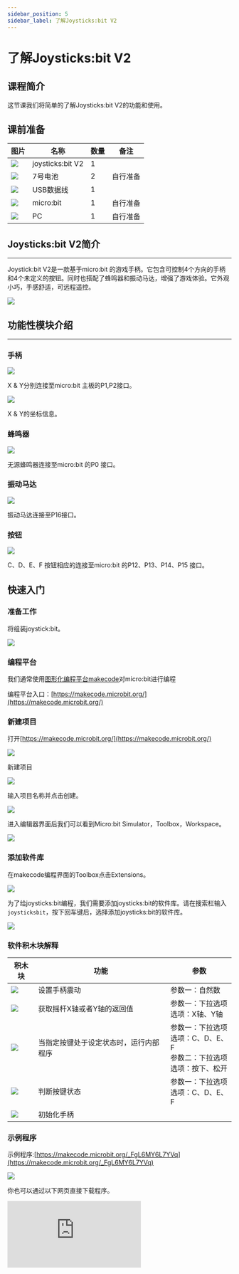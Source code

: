 ```yaml
---
sidebar_position: 5
sidebar_label: 了解Joysticks:bit V2
---
```


# 了解Joysticks:bit V2

## 课程简介

这节课我们将简单的了解Joysticks:bit V2的功能和使用。

## 课前准备
| **图片** | **名称** | **数量** | **备注** |
| --- | --- | --- | --- |
| ![](https://wiki-media-ef.oss-cn-hongkong.aliyuncs.com/docs/microbit/interesting-case/cutebot-fun-football-game-kit/cases-libraries/images/joysticksbit.png) | joysticks:bit V2 | 1 |  |
| ![](https://wiki-media-ef.oss-cn-hongkong.aliyuncs.com/docs/microbit/interesting-case/cutebot-fun-football-game-kit/cases-libraries/images/battery.png) | 7号电池 | 2 | 自行准备 |
| ![](https://wiki-media-ef.oss-cn-hongkong.aliyuncs.com/docs/microbit/interesting-case/cutebot-fun-football-game-kit/cases-libraries/images/USB-data-cable.png) | USB数据线 | 1 |   |
| ![](https://wiki-media-ef.oss-cn-hongkong.aliyuncs.com/docs/microbit/interesting-case/cutebot-fun-football-game-kit/cases-libraries/images/microbit.png) | micro:bit | 1 | 自行准备 |
| ![](https://wiki-media-ef.oss-cn-hongkong.aliyuncs.com/docs/microbit/interesting-case/cutebot-fun-football-game-kit/cases-libraries/images/pc.png) | PC | 1 | 自行准备 |

## Joysticks:bit V2简介
---

Joystick:bit V2是一款基于micro:bit 的游戏手柄。它包含可控制4个方向的手柄和4个未定义的按钮。同时也搭配了蜂鸣器和振动马达，增强了游戏体验。它外观小巧，手感舒适，可远程遥控。

![](https://wiki-media-ef.oss-cn-hongkong.aliyuncs.com/docs/microbit/microbit-smart-car/microbit-smart-cutebot/images/cutebot_01_01.jpg)


## 功能性模块介绍
---

### 手柄

![](https://wiki-media-ef.oss-cn-hongkong.aliyuncs.com/docs/microbit/expansion-board/images/joystick_v2_05.png)

 X & Y分别连接至micro:bit 主板的P1,P2接口。

 ![](https://wiki-media-ef.oss-cn-hongkong.aliyuncs.com/docs/microbit/expansion-board/images/joystick_v2_16.png)

 X & Y的坐标信息。

### 蜂鸣器

![](https://wiki-media-ef.oss-cn-hongkong.aliyuncs.com/docs/microbit/expansion-board/images/joystick_v2_06.png)

无源蜂鸣器连接至micro:bit 的P0 接口。

### 振动马达

![](https://wiki-media-ef.oss-cn-hongkong.aliyuncs.com/docs/microbit/expansion-board/images/joystick_v2_07.png)

振动马达连接至P16接口。

### 按钮

![](https://wiki-media-ef.oss-cn-hongkong.aliyuncs.com/docs/microbit/expansion-board/images/joystick_v2_08.png)

 C、D、E、F 按钮相应的连接至micro:bit 的P12、P13、P14、P15 接口。


## 快速入门
### 准备工作

将组装joystick:bit。

![](https://wiki-media-ef.oss-cn-hongkong.aliyuncs.com/docs/microbit/interesting-case/cutebot-fun-football-game-kit/cases-libraries/images/install-handle-01.png)

### 编程平台

我们通常使用[图形化编程平台makecode](https://makecode.microbit.org/)对micro:bit进行编程

编程平台入口：[https://makecode.microbit.org/](https://makecode.microbit.org/)

### 新建项目

打开[https://makecode.microbit.org/](https://makecode.microbit.org/)

![](https://wiki-media-ef.oss-cn-hongkong.aliyuncs.com/docs/microbit/interesting-case/cutebot-fun-football-game-kit/cases-libraries/images/makecode.png)

新建项目

![](https://wiki-media-ef.oss-cn-hongkong.aliyuncs.com/docs/microbit/interesting-case/cutebot-fun-football-game-kit/cases-libraries/images/makecode-new-project-01.png)

输入项目名称并点击创建。

![](https://wiki-media-ef.oss-cn-hongkong.aliyuncs.com/docs/microbit/interesting-case/cutebot-fun-football-game-kit/cases-libraries/images/makecode-new-project-02.png)

进入编辑器界面后我们可以看到Micro:bit Simulator，Toolbox，Workspace。

![](https://wiki-media-ef.oss-cn-hongkong.aliyuncs.com/docs/microbit/interesting-case/cutebot-fun-football-game-kit/cases-libraries/images/makecode-new-project-03.png)



### 添加软件库

在makecode编程界面的Toolbox点击Extensions。

![](https://wiki-media-ef.oss-cn-hongkong.aliyuncs.com/docs/microbit/interesting-case/cutebot-fun-football-game-kit/cases-libraries/images/add-extensions-1.png)

为了给joysticks:bit编程，我们需要添加joysticks:bit的软件库。请在搜索栏输入`joysticksbit`，按下回车键后，选择添加joysticks:bit的软件库。

![](https://wiki-media-ef.oss-cn-hongkong.aliyuncs.com/docs/microbit/interesting-case/cutebot-fun-football-game-kit/cases-libraries/images/add-extensions-3.png)



### 软件积木块解释

| 积木块 | 功能 | 参数 |
| ------ | ----- | -------- |
| ![](https://wiki-media-ef.oss-cn-hongkong.aliyuncs.com/docs/microbit/interesting-case/cutebot-fun-football-game-kit/cases-libraries/images/joysticks-block-notes-01.png) | 设置手柄震动 | 参数一：自然数 |
| ![](https://wiki-media-ef.oss-cn-hongkong.aliyuncs.com/docs/microbit/interesting-case/cutebot-fun-football-game-kit/cases-libraries/images/joysticks-block-notes-02.png)  | 获取摇杆X轴或者Y轴的返回值 | 参数一：下拉选项 <br /> 选项：X轴、Y轴 |
| ![](https://wiki-media-ef.oss-cn-hongkong.aliyuncs.com/docs/microbit/interesting-case/cutebot-fun-football-game-kit/cases-libraries/images/joysticks-block-notes-03.png)  | 当指定按键处于设定状态时，运行内部程序 | 参数一：下拉选项 <br /> 选项：C、D、E、F <br /> 参数二：下拉选项 <br /> 选项：按下、松开 |
| ![](https://wiki-media-ef.oss-cn-hongkong.aliyuncs.com/docs/microbit/interesting-case/cutebot-fun-football-game-kit/cases-libraries/images/joysticks-block-notes-04.png)  | 判断按键状态 | 参数一：下拉选项 <br /> 选项：C、D、E、F |
| ![](https://wiki-media-ef.oss-cn-hongkong.aliyuncs.com/docs/microbit/interesting-case/cutebot-fun-football-game-kit/cases-libraries/images/joysticks-block-notes-05.png)  | 初始化手柄 |  |

### 示例程序

示例程序:[https://makecode.microbit.org/_FgL6MY6L7YVq](https://makecode.microbit.org/_FgL6MY6L7YVq)

![](https://wiki-media-ef.oss-cn-hongkong.aliyuncs.com/docs/microbit/interesting-case/cutebot-fun-football-game-kit/cases-libraries/images/microbit-cutebot-block-01.png)

你也可以通过以下网页直接下载程序。

<div
    style={{
        position: 'relative',
        paddingBottom: '60%',
        overflow: 'hidden',
    }}
>
    <iframe
        src="https://makecode.microbit.org/_FgL6MY6L7YVq"
        frameborder="0"
        sandbox="allow-popups allow-forms allow-scripts allow-same-origin"
        style={{
            position: 'absolute',
            width: '100%',
            height: '100%',
        }}
    />
</div>

### 如何将程序下载到micro:bit？

使用USB线连接PC和micro:bit V2。

![](https://wiki-media-ef.oss-cn-hongkong.aliyuncs.com/docs/microbit/interesting-case/microbit-smart-climate-kit/cases-libraries/images/connect-microbit.gif)

连接成功后，电脑上会识别出一个名为`MICROBIT`的盘符。

![](https://wiki-media-ef.oss-cn-hongkong.aliyuncs.com/docs/microbit/interesting-case/microbit-smart-climate-kit/cases-libraries/images/microbit-drive.png)

点击左下角的![](https://wiki-media-ef.oss-cn-hongkong.aliyuncs.com/docs/microbit/interesting-case/microbit-smart-climate-kit/cases-libraries/images/download-01.png)，选择`Connect Device`。

![](https://wiki-media-ef.oss-cn-hongkong.aliyuncs.com/docs/microbit/interesting-case/microbit-smart-climate-kit/cases-libraries/images/download-02.png)

点击![](https://wiki-media-ef.oss-cn-hongkong.aliyuncs.com/docs/microbit/interesting-case/microbit-smart-climate-kit/cases-libraries/images/download-03.png)。

![](https://wiki-media-ef.oss-cn-hongkong.aliyuncs.com/docs/microbit/interesting-case/microbit-smart-climate-kit/cases-libraries/images/download-04.png)

点击![](https://wiki-media-ef.oss-cn-hongkong.aliyuncs.com/docs/microbit/interesting-case/microbit-smart-climate-kit/cases-libraries/images/download-05.png)

![](https://wiki-media-ef.oss-cn-hongkong.aliyuncs.com/docs/microbit/interesting-case/microbit-smart-climate-kit/cases-libraries/images/download-06.png)


在弹出窗口选择`BBC micro:bit CMSIS-DAP`，然后选择连接，至此，我们的micro:bit就已经连接成功。

![](https://wiki-media-ef.oss-cn-hongkong.aliyuncs.com/docs/microbit/interesting-case/microbit-smart-climate-kit/cases-libraries/images/download-07.png)

点击下载程序。

![](https://wiki-media-ef.oss-cn-hongkong.aliyuncs.com/docs/microbit/interesting-case/microbit-smart-climate-kit/cases-libraries/images/download-08.png)

### 结果

按下手柄的C按键，micro:bit的LED矩阵显示当前摇杆的X轴的返回值，且手柄震动500ms，按下手柄的E按键，micro:bit的LED矩阵显示当前摇杆的Y轴的返回值，且手柄震动500ms。
